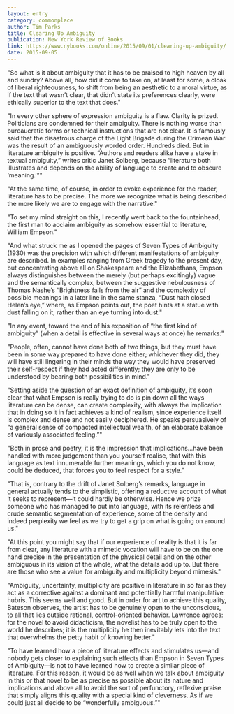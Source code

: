 ```yaml
---
layout: entry
category: commonplace
author: Tim Parks
title: Clearing Up Ambiguity
publication: New York Review of Books
link: https://www.nybooks.com/online/2015/09/01/clearing-up-ambiguity/
date: 2015-09-05
---
```


"So what is it about ambiguity that it has to be praised to high heaven by all and sundry? Above all, how did it come to take on, at least for some, a cloak of liberal righteousness, to shift from being an aesthetic to a moral virtue, as if the text that wasn’t clear, that didn’t state its preferences clearly, were ethically superior to the text that does."

 "In every other sphere of expression ambiguity is a flaw. Clarity is prized. Politicians are condemned for their ambiguity. There is nothing worse than bureaucratic forms or technical instructions that are not clear. It is famously said that the disastrous charge of the Light Brigade during the Crimean War was the result of an ambiguously worded order. Hundreds died. But in literature ambiguity is positive. “Authors and readers alike have a stake in textual ambiguity,” writes critic Janet Solberg, because “literature both illustrates and depends on the ability of language to create and to obscure ‘meaning.’”"

"At the same time, of course, in order to evoke experience for the reader, literature has to be precise. The more we recognize what is being described the more likely we are to engage with the narrative."

"To set my mind straight on this, I recently went back to the fountainhead, the first man to acclaim ambiguity as somehow essential to literature, William Empson."

"And what struck me as I opened the pages of Seven Types of Ambiguity (1930) was the precision with which different manifestations of ambiguity are described. In examples ranging from Greek tragedy to the present day, but concentrating above all on Shakespeare and the Elizabethans, Empson always distinguishes between the merely (but perhaps excitingly) vague and the semantically complex, between the suggestive nebulousness of Thomas Nashe’s “Brightness falls from the air” and the complexity of possible meanings in a later line in the same stanza, “Dust hath closed Helen’s eye,” where, as Empson points out, the poet hints at a statue with dust falling on it, rather than an eye turning into dust."

"In any event, toward the end of his exposition of “the first kind of ambiguity” (when a detail is effective in several ways at once) he remarks:"

"People, often, cannot have done both of two things, but they must have been in some way prepared to have done either; whichever they did, they will have still lingering in their minds the way they would have preserved their self-respect if they had acted differently; they are only to be understood by bearing both possibilities in mind."
 
"Setting aside the question of an exact definition of ambiguity, it’s soon clear that what Empson is really trying to do is pin down all the ways literature can be dense, can create complexity, with always the implication that in doing so it in fact achieves a kind of realism, since experience itself is complex and dense and not easily deciphered. He speaks persuasively of “a general sense of compacted intellectual wealth, of an elaborate balance of variously associated feeling.”"

"Both in prose and poetry, it is the impression that implications…have been handled with more judgement than you yourself realise, that with this language as text innumerable further meanings, which you do not know, could be deduced, that forces you to feel respect for a style."

"That is, contrary to the drift of Janet Solberg’s remarks, language in general actually tends to the simplistic, offering a reductive account of what it seeks to represent—it could hardly be otherwise. Hence we prize someone who has managed to put into language, with its relentless and crude semantic segmentation of experience, some of the density and indeed perplexity we feel as we try to get a grip on what is going on around us."

"At this point you might say that if our experience of reality is that it is far from clear, any literature with a mimetic vocation will have to be on the one hand precise in the presentation of the physical detail and on the other ambiguous in its vision of the whole, what the details add up to. But there are those who see a value for ambiguity and multiplicity beyond mimesis."

"Ambiguity, uncertainty, multiplicity are positive in literature in so far as they act as a corrective against a dominant and potentially harmful manipulative hubris. This seems well and good. But in order for art to achieve this quality, Bateson observes, the artist has to be genuinely open to the unconscious, to all that lies outside rational, control-oriented behavior. Lawrence agrees: for the novel to avoid didacticism, the novelist has to be truly open to the world he describes; it is the multiplicity he then inevitably lets into the text that overwhelms the petty habit of knowing better."

"To have learned how a piece of literature effects and stimulates us—and nobody gets closer to explaining such effects than Empson in Seven Types of Ambiguity—is not to have learned how to create a similar piece of literature. For this reason, it would be as well when we talk about ambiguity in this or that novel to be as precise as possible about its nature and implications and above all to avoid the sort of perfunctory, reflexive praise that simply aligns this quality with a special kind of cleverness. As if we could just all decide to be “wonderfully ambiguous.”"
